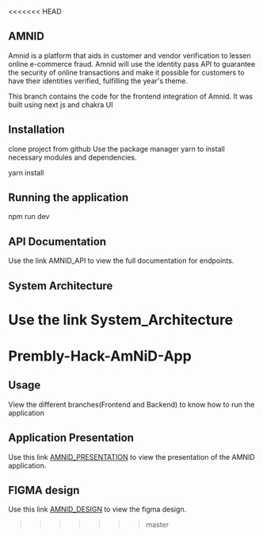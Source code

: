 <<<<<<< HEAD
## AMNID
Amnid is a platform that aids in customer and vendor verification to lessen online e-commerce fraud. Amnid will use the identity pass API to guarantee the security of online transactions and make it possible for customers to have their identities verified, fulfilling the year's theme.

This branch contains the code for the frontend integration of Amnid. It was built using next js and chakra UI
  
## Installation
clone project from github
Use the package manager yarn to install necessary modules and dependencies.

yarn install 

## Running the application
npm run dev

## API Documentation
Use the link AMNID_API to view the full documentation for endpoints.

## System Architecture
Use the link System_Architecture
=======
# Prembly-Hack-AmNiD-App

## Usage 

View the different branches(Frontend and Backend) to know how to run the application

## Application Presentation
Use this link [AMNID_PRESENTATION](https://docs.google.com/presentation/d/1CuChXH82JYY0Kv1WXvkFg5m7NZSfo916QThD1YcahDA/edit?usp=sharing) to view the presentation of the AMNID application.

## FIGMA design
Use this link [AMNID_DESIGN](https://www.figma.com/file/nm89DejPllmMHBpBHP3ibS/AMNID?node-id=27%3A260) to view the figma design.
>>>>>>> master

